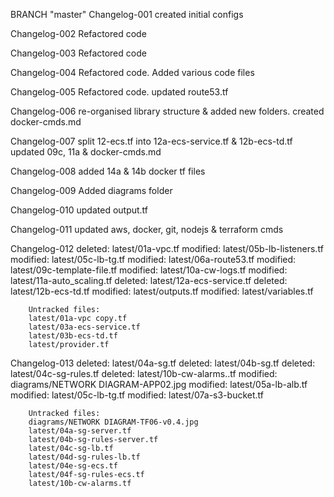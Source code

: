 BRANCH "master" 
Changelog-001
created initial configs

Changelog-002
Refactored code

Changelog-003
Refactored code

Changelog-004
Refactored code.
Added various code files

Changelog-005
Refactored code.
updated route53.tf

Changelog-006
re-organised library structure & added new folders.
created docker-cmds.md

Changelog-007
split 12-ecs.tf into 12a-ecs-service.tf & 12b-ecs-td.tf
updated 09c, 11a & docker-cmds.md

Changelog-008
added 14a & 14b docker tf files

Changelog-009
Added diagrams folder

Changelog-010
updated output.tf

Changelog-011
updated aws, docker, git, nodejs & terraform cmds

Changelog-012
        deleted:    latest/01a-vpc.tf
        modified:   latest/05b-lb-listeners.tf
        modified:   latest/05c-lb-tg.tf
        modified:   latest/06a-route53.tf
        modified:   latest/09c-template-file.tf
        modified:   latest/10a-cw-logs.tf
        modified:   latest/11a-auto_scaling.tf
        deleted:    latest/12a-ecs-service.tf
        deleted:    latest/12b-ecs-td.tf
        modified:   latest/outputs.tf
        modified:   latest/variables.tf

        Untracked files:
        latest/01a-vpc copy.tf
        latest/03a-ecs-service.tf
        latest/03b-ecs-td.tf
        latest/provider.tf


Changelog-013
        deleted:    latest/04a-sg.tf
        deleted:    latest/04b-sg.tf
        deleted:    latest/04c-sg-rules.tf
        deleted:    latest/10b-cw-alarms..tf
        modified:   diagrams/NETWORK DIAGRAM-APP02.jpg
        modified:   latest/05a-lb-alb.tf
        modified:   latest/05c-lb-tg.tf
        modified:   latest/07a-s3-bucket.tf


        Untracked files:
        diagrams/NETWORK DIAGRAM-TF06-v0.4.jpg
        latest/04a-sg-server.tf
        latest/04b-sg-rules-server.tf
        latest/04c-sg-lb.tf
        latest/04d-sg-rules-lb.tf
        latest/04e-sg-ecs.tf
        latest/04f-sg-rules-ecs.tf
        latest/10b-cw-alarms.tf